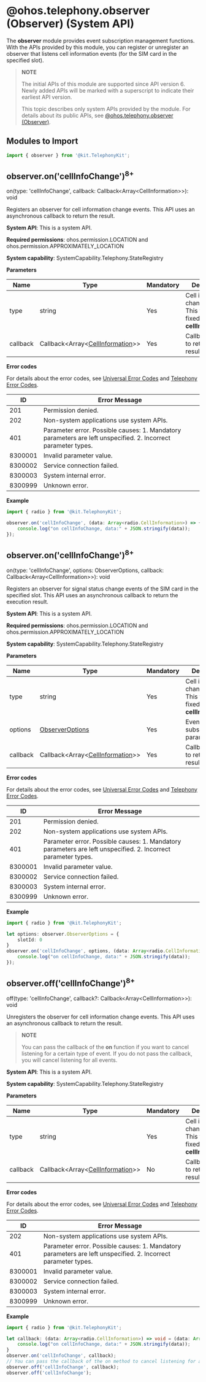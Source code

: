 # @ohos.telephony.observer (Observer) (System API)
<!--Kit: Telephony Kit-->
<!--Subsystem: Telephony-->
<!--Owner: @shao-yikai-->
<!--Designer: @wnazgul-->
<!--Tester: @jiang_99-->
<!--Adviser: @zhang_yixin13-->

The **observer** module provides event subscription management functions. With the APIs provided by this module, you can register or unregister an observer that listens cell information events (for the SIM card in the specified slot).

> **NOTE**
>
> The initial APIs of this module are supported since API version 6. Newly added APIs will be marked with a superscript to indicate their earliest API version.
>
> This topic describes only system APIs provided by the module. For details about its public APIs, see [@ohos.telephony.observer (Observer)](js-apis-observer.md).

## Modules to Import

```ts
import { observer } from '@kit.TelephonyKit';
```


## observer.on('cellInfoChange')<sup>8+</sup>

on\(type: \'cellInfoChange\', callback: Callback\<Array\<CellInformation\>\>\): void

Registers an observer for cell information change events. This API uses an asynchronous callback to return the result.

**System API**: This is a system API.

**Required permissions**: ohos.permission.LOCATION and ohos.permission.APPROXIMATELY_LOCATION

**System capability**: SystemCapability.Telephony.StateRegistry

**Parameters**

| Name  | Type                                                     | Mandatory| Description                                     |
| -------- | --------------------------------------------------------- | ---- |------------------------------------------|
| type     | string                                                    | Yes  | Cell information change event. This field has a fixed value of **cellInfoChange**.|
| callback | Callback\<Array\<[CellInformation](js-apis-radio.md#cellinformation8)\>\> | Yes  | Callback used to return the result.               |

**Error codes**

For details about the error codes, see [Universal Error Codes](../errorcode-universal.md) and [Telephony Error Codes](errorcode-telephony.md).

| ID|                  Error Message                   |
| -------- | -------------------------------------------- |
| 201      | Permission denied.                           |
| 202      | Non-system applications use system APIs.     |
| 401      | Parameter error. Possible causes: 1. Mandatory parameters are left unspecified. 2. Incorrect parameter types.                             |
| 8300001  | Invalid parameter value.                     |
| 8300002  | Service connection failed.                   |
| 8300003  | System internal error.                       |
| 8300999  | Unknown error.                               |

**Example**

```ts
import { radio } from '@kit.TelephonyKit';

observer.on('cellInfoChange', (data: Array<radio.CellInformation>) => {
    console.log("on cellInfoChange, data:" + JSON.stringify(data));
});
```


## observer.on('cellInfoChange')<sup>8+</sup>

on\(type: \'cellInfoChange\', options: ObserverOptions, callback: Callback\<Array\<CellInformation\>\>\): void

Registers an observer for signal status change events of the SIM card in the specified slot. This API uses an asynchronous callback to return the execution result.

**System API**: This is a system API.

**Required permissions**: ohos.permission.LOCATION and ohos.permission.APPROXIMATELY_LOCATION

**System capability**: SystemCapability.Telephony.StateRegistry

**Parameters**

| Name| Type                                              | Mandatory| Description                                     |
| ------ |--------------------------------------------------| ---- |--------------------------------------------|
| type     | string                                           | Yes  | Cell information change event. This field has a fixed value of **cellInfoChange**.|
| options  | [ObserverOptions](js-apis-observer.md#observeroptions11)            | Yes  | Event subscription parameters.               |
| callback | Callback\<Array\<[CellInformation](js-apis-radio.md#cellinformation8)\>\> | Yes  | Callback used to return the result.      |

**Error codes**

For details about the error codes, see [Universal Error Codes](../errorcode-universal.md) and [Telephony Error Codes](errorcode-telephony.md).

| ID|                  Error Message                   |
| -------- | -------------------------------------------- |
| 201      | Permission denied.                           |
| 202      | Non-system applications use system APIs.     |
| 401      | Parameter error. Possible causes: 1. Mandatory parameters are left unspecified. 2. Incorrect parameter types.                             |
| 8300001  | Invalid parameter value.                     |
| 8300002  | Service connection failed.                   |
| 8300003  | System internal error.                       |
| 8300999  | Unknown error.                               |

**Example**

```ts
import { radio } from '@kit.TelephonyKit';

let options: observer.ObserverOptions = {
    slotId: 0
}
observer.on('cellInfoChange', options, (data: Array<radio.CellInformation>) => {
    console.log("on cellInfoChange, data:" + JSON.stringify(data));
});
```


## observer.off('cellInfoChange')<sup>8+</sup>

off\(type: \'cellInfoChange\', callback?: Callback\<Array\<CellInformation\>\>\): void

Unregisters the observer for cell information change events. This API uses an asynchronous callback to return the result.

> **NOTE**
>
> You can pass the callback of the **on** function if you want to cancel listening for a certain type of event. If you do not pass the callback, you will cancel listening for all events.

**System API**: This is a system API.

**System capability**: SystemCapability.Telephony.StateRegistry

**Parameters**

| Name  | Type                                                     | Mandatory| Description                                                        |
| -------- | --------------------------------------------------------- | ---- | ------------------------------------------------------------ |
| type     | string                                                    | Yes  | Cell information change event. This field has a fixed value of **cellInfoChange**.                                           |
| callback | Callback\<Array\<[CellInformation](js-apis-radio.md#cellinformation8)\>\> | No  | Callback used to return the result.|

**Error codes**

For details about the error codes, see [Universal Error Codes](../errorcode-universal.md) and [Telephony Error Codes](errorcode-telephony.md).

| ID|                  Error Message                   |
| -------- | -------------------------------------------- |
| 202      | Non-system applications use system APIs.     |
| 401      | Parameter error. Possible causes: 1. Mandatory parameters are left unspecified. 2. Incorrect parameter types.                             |
| 8300001  | Invalid parameter value.                     |
| 8300002  | Service connection failed.                   |
| 8300003  | System internal error.                       |
| 8300999  | Unknown error.                               |

**Example**

```ts
import { radio } from '@kit.TelephonyKit';

let callback: (data: Array<radio.CellInformation>) => void = (data: Array<radio.CellInformation>) => {
    console.log("on cellInfoChange, data:" + JSON.stringify(data));
}
observer.on('cellInfoChange', callback);
// You can pass the callback of the on method to cancel listening for a certain type of callback. If you do not pass the callback, you will cancel listening for all callbacks.
observer.off('cellInfoChange', callback);
observer.off('cellInfoChange');
```
